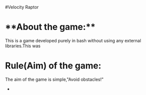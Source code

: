 #Velocity Raptor
<h1>**About the game:**</h1>
<span>This is a game developed purely in bash without using any external libraries.This was</span>
<h1>Rule(Aim) of the game:</h1>
<span>The aim of the game is simple,"Avoid obstacles!"</span>
</>
<ul>
<li></li>
</ul>
